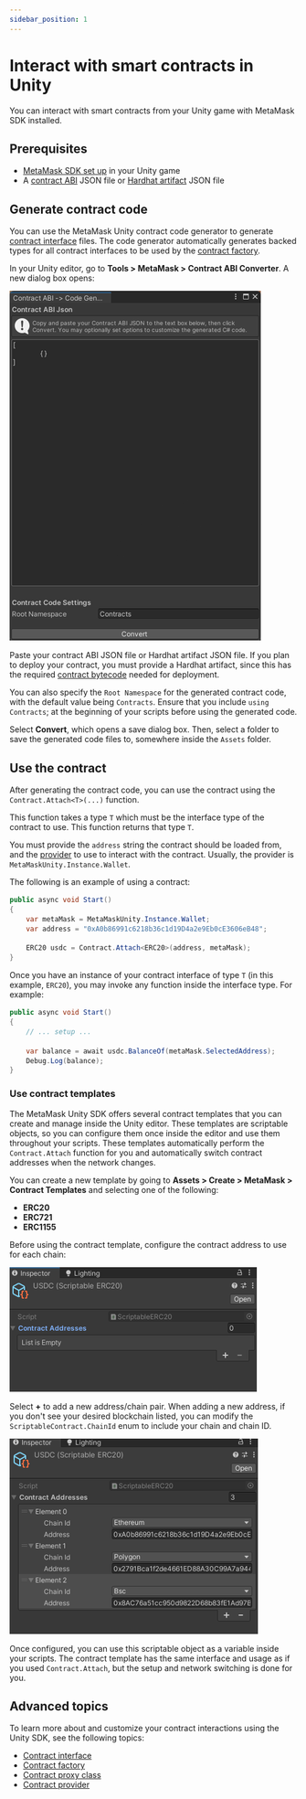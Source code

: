 ```yaml
---
sidebar_position: 1
---
```


# Interact with smart contracts in Unity

You can interact with smart contracts from your Unity game with MetaMask SDK installed.

## Prerequisites

- [MetaMask SDK set up](../../connect/set-up-sdk/gaming/unity.md) in your Unity game
- A [contract ABI](../index.md#contract-abi) JSON file or
  [Hardhat artifact](https://hardhat.org/hardhat-runner/docs/advanced/artifacts#compilation-artifacts)
  JSON file

## Generate contract code

You can use the MetaMask Unity contract code generator to generate
[contract interface](contract-interface.md) files.
The code generator automatically generates backed types for all contract interfaces to be used by
the [contract factory](contract-factory.md#backed-type-contract-factory).

In your Unity editor, go to **Tools > MetaMask > Contract ABI Converter**.
A new dialog box opens:

<p align="center">

![dialog](../../../assets/contract-abi-converter-dialog.png)

</p>

Paste your contract ABI JSON file or Hardhat artifact JSON file.
If you plan to deploy your contract, you must provide a Hardhat artifact, since this
has the required [contract bytecode](../index.md#contract-bytecode) needed for deployment.

You can also specify the `Root Namespace` for the generated contract code, with the default value being `Contracts`. Ensure that you include `using Contracts`; at the beginning of your scripts before using the generated code.

Select **Convert**, which opens a save dialog box. Then, select a folder to save the generated code files to, somewhere inside the `Assets` folder.

## Use the contract

After generating the contract code, you can use the contract using the
`Contract.Attach<T>(...)` function.

This function takes a type `T` which must be the interface type of the contract to use.
This function returns that type `T`.

You must provide the `address` string the contract should be loaded from, and the
[provider](contract-provider.md) to use to interact with the contract.
Usually, the provider is `MetaMaskUnity.Instance.Wallet`.

The following is an example of using a contract:

```csharp
public async void Start()
{
	var metaMask = MetaMaskUnity.Instance.Wallet;
	var address = "0xA0b86991c6218b36c1d19D4a2e9Eb0cE3606eB48";
	
	ERC20 usdc = Contract.Attach<ERC20>(address, metaMask);
}
```

Once you have an instance of your contract interface of type `T` (in this example, `ERC20`), you may
invoke any function inside the interface type.
For example:

```csharp
public async void Start()
{
	// ... setup ...

	var balance = await usdc.BalanceOf(metaMask.SelectedAddress);
	Debug.Log(balance);
}
```

### Use contract templates

The MetaMask Unity SDK offers several contract templates that you can create and manage inside the
Unity editor.
These templates are scriptable objects, so you can configure them once inside the editor and use
them throughout your scripts.
These templates automatically perform the `Contract.Attach` function for you and automatically
switch contract addresses when the network changes.

You can create a new template by going to **Assets > Create > MetaMask > Contract Templates** and
selecting one of the following:

- **ERC20**
- **ERC721**
- **ERC1155**

Before using the contract template, configure the contract address to use for each chain:

<p align="center">

![empty template](../../../assets/unity-empty-template.png)

</p>

Select **+** to add a new address/chain pair.
When adding a new address, if you don't see your desired blockchain listed, you can modify the
`ScriptableContract.ChainId` enum to include your chain and chain ID.

<p align="center">

![full template](../../../assets/unity-example-template.png)

</p>

Once configured, you can use this scriptable object as a variable inside your scripts.
The contract template has the same interface and usage as if you used `Contract.Attach`, but the
setup and network switching is done for you.

## Advanced topics

To learn more about and customize your contract interactions using the Unity SDK, see the following topics:

- [Contract interface](contract-interface.md)
- [Contract factory](contract-factory.md)
- [Contract proxy class](contract-proxy-class.md)
- [Contract provider](contract-provider.md)
